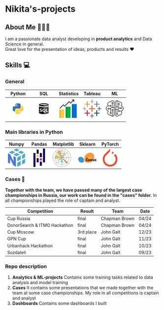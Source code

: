 # Nikita's-projects
## About Me 👨🏻‍🏫
<div>

I am a passionate data analyst developing in **product analytics** and Data Science in general. <br> Great love for the presentation of ideas, products and results ❤️

## Skills 💻
<div>

### General

| Python  | SQL | Statistics | Tableau | ML |
| ------------- | ------------- | ------------- | ------------- | ------------- |
|<img src="https://github.com/BodBodBod/Icons/blob/main/python.svg" title="Python"  alt="Python" width="70" height="70"/> |  <img src="https://github.com/BodBodBod/Icons/blob/main/sql.svg" title="SQL"  alt="SQL" width="70" height="70"/> |  <img src="https://github.com/BodBodBod/Icons/blob/main/statistics-svgrepo-com.svg" title="Stats" alt="Stats" width="60" height="60"/> |  <img src="https://github.com/BodBodBod/Icons/blob/main/tableau-software.svg" title="Visual" alt="Visual" width="60" height="60"/>|  <img src="https://github.com/BodBodBod/Icons/blob/main/machine-learning-01-svgrepo-com.svg" title="ML" alt="ML" width="60" height="60"/>|

### Main libraries in Python 
| Numpy  | Pandas | Matplotlib | Sklearn | PyTorch |
| ------------- | ------------- | ------------- | ------------- | ------------- |
|<img src="https://github.com/BodBodBod/Icons/blob/main/numpy.svg" title="numpy"  alt="numpy" width="60" height="60"/> |  <img src="https://github.com/BodBodBod/Icons/blob/main/pandas-original.svg" title="pandas"  alt="pandas" width="60" height="60"/> |  <img src="https://github.com/BodBodBod/Icons/blob/main/Matplotlib_icon.svg" title="plt" alt="plt" width="60" height="60"/> |  <img src="https://github.com/BodBodBod/Icons/blob/main/scikitlearn-original.svg" title="sklearn" alt="sklearn" width="60" height="60"/>|  <img src="https://github.com/BodBodBod/Icons/blob/main/pytorch-original.svg" title="torch" alt="torch" width="60" height="60"/>|

</div>

### Cases 🥇
<div>
  
**Together with the team, we have passed many of the largest case championships in Russia, our work can be found in the "cases" folder.**
In all championships played the role of captain and analyst.

| Competition | Result | Team | Date |
|-----|-----|-----|-----|
| Cup Russia | final | Chapman Brown | 04/24 |
| DonorSearch & ITMO Hackathon | final | Chapman Brown | 04/24 |
| Cup Moscow | 3rd place | John Galt | 12/23 |
| GPN Cup | final | John Galt | 11/23 |
| Urbanhack Hackathon | final | John Galt | 10/23 |
| Sozdateli | final | John Galt | 09/23 |

</div>

### Repo description
<div>

1. **Analytics & ML-projects**  Сontains some training tasks related to data analysis and model training
2. **Cases**
It contains some presentations that we made together with the team at some case championships.
My role in all competitions is captain and analyst
3. **Dashboards**
Contains some dashboards I built
</div>
